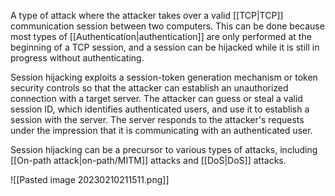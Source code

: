 A type of attack where the attacker takes over a valid [[TCP|TCP]] communication session between two computers. This can be done because most types of [[Authentication|authentication]] are only performed at the beginning of a TCP session, and a session can be hijacked while it is still in progress without authenticating.

Session hijacking exploits a session-token generation mechanism or token security controls so that the attacker can establish an unauthorized connection with a target server. The attacker can guess or steal a valid session ID, which identifies authenticated users, and use it to establish a session with the server. The server responds to the attacker's requests under the impression that it is communicating with an authenticated user.

Session hijacking can be a precursor to various types of attacks, including [[On-path attack|on-path/MITM]] attacks and [[DoS|DoS]] attacks.

![[Pasted image 20230210211511.png]]

